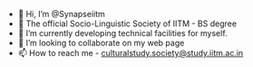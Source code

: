 - 👋 Hi, I’m @Synapseiitm
- 👀 The official Socio-Linguistic Society of IITM - BS degree
- 🌱 I’m currently developing technical facilities for myself.
- 💞️ I’m looking to collaborate on my web page
- 📫 How to reach me - culturalstudy.society@study.iitm.ac.in

<!---
Synapseiitm/Synapseiitm is a ✨ special ✨ repository because its `README.md` (this file) appears on your GitHub profile.
You can click the Preview link to take a look at your changes.
--->
